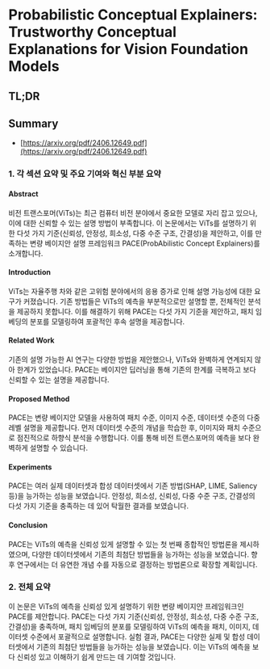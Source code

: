 # Probabilistic Conceptual Explainers: Trustworthy Conceptual Explanations for Vision Foundation Models
## TL;DR
## Summary
- [https://arxiv.org/pdf/2406.12649.pdf](https://arxiv.org/pdf/2406.12649.pdf)

### 1. 각 섹션 요약 및 주요 기여와 혁신 부분 요약

#### Abstract
비전 트랜스포머(ViTs)는 최근 컴퓨터 비전 분야에서 중요한 모델로 자리 잡고 있으나, 이에 대한 신뢰할 수 있는 설명 방법이 부족합니다. 이 논문에서는 ViTs를 설명하기 위한 다섯 가지 기준(신뢰성, 안정성, 희소성, 다중 수준 구조, 간결성)을 제안하고, 이를 만족하는 변량 베이지안 설명 프레임워크 PACE(ProbAbilistic Concept Explainers)를 소개합니다.

#### Introduction
ViTs는 자율주행 차와 같은 고위험 분야에서의 응용 증가로 인해 설명 가능성에 대한 요구가 커졌습니다. 기존 방법들은 ViTs의 예측을 부분적으로만 설명할 뿐, 전체적인 분석을 제공하지 못합니다. 이를 해결하기 위해 PACE는 다섯 가지 기준을 제안하고, 패치 임베딩의 분포를 모델링하여 포괄적인 후속 설명을 제공합니다.

#### Related Work
기존의 설명 가능한 AI 연구는 다양한 방법을 제안했으나, ViTs와 완벽하게 연계되지 않아 한계가 있었습니다. PACE는 베이지안 딥러닝을 통해 기존의 한계를 극복하고 보다 신뢰할 수 있는 설명을 제공합니다.

#### Proposed Method
PACE는 변량 베이지안 모델을 사용하여 패치 수준, 이미지 수준, 데이터셋 수준의 다중 레벨 설명을 제공합니다. 먼저 데이터셋 수준의 개념을 학습한 후, 이미지와 패치 수준으로 점진적으로 하향식 분석을 수행합니다. 이를 통해 비전 트랜스포머의 예측을 보다 완벽하게 설명할 수 있습니다.

#### Experiments
PACE는 여러 실제 데이터셋과 합성 데이터셋에서 기존 방법(SHAP, LIME, Saliency 등)을 능가하는 성능을 보였습니다. 안정성, 희소성, 신뢰성, 다중 수준 구조, 간결성의 다섯 가지 기준을 충족하는 데 있어 탁월한 결과를 보였습니다.

#### Conclusion
PACE는 ViTs의 예측을 신뢰성 있게 설명할 수 있는 첫 번째 종합적인 방법론을 제시하였으며, 다양한 데이터셋에서 기존의 최첨단 방법들을 능가하는 성능을 보였습니다. 향후 연구에서는 더 유연한 개념 수를 자동으로 결정하는 방법론으로 확장할 계획입니다.

### 2. 전체 요약

이 논문은 ViTs의 예측을 신뢰성 있게 설명하기 위한 변량 베이지안 프레임워크인 PACE를 제안합니다. PACE는 다섯 가지 기준(신뢰성, 안정성, 희소성, 다중 수준 구조, 간결성)을 충족하며, 패치 임베딩의 분포를 모델링하여 ViTs의 예측을 패치, 이미지, 데이터셋 수준에서 포괄적으로 설명합니다. 실험 결과, PACE는 다양한 실제 및 합성 데이터셋에서 기존의 최첨단 방법들을 능가하는 성능을 보였습니다. 이는 ViTs의 예측을 보다 신뢰성 있고 이해하기 쉽게 만드는 데 기여할 것입니다.